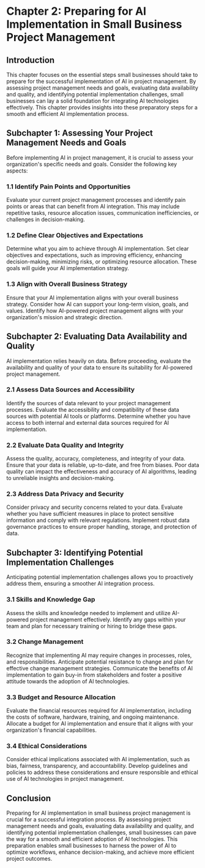 Chapter 2: Preparing for AI Implementation in Small Business Project Management
===============================================================================

Introduction
------------

This chapter focuses on the essential steps small businesses should take to prepare for the successful implementation of AI in project management. By assessing project management needs and goals, evaluating data availability and quality, and identifying potential implementation challenges, small businesses can lay a solid foundation for integrating AI technologies effectively. This chapter provides insights into these preparatory steps for a smooth and efficient AI implementation process.

Subchapter 1: Assessing Your Project Management Needs and Goals
---------------------------------------------------------------

Before implementing AI in project management, it is crucial to assess your organization's specific needs and goals. Consider the following key aspects:

### 1.1 Identify Pain Points and Opportunities

Evaluate your current project management processes and identify pain points or areas that can benefit from AI integration. This may include repetitive tasks, resource allocation issues, communication inefficiencies, or challenges in decision-making.

### 1.2 Define Clear Objectives and Expectations

Determine what you aim to achieve through AI implementation. Set clear objectives and expectations, such as improving efficiency, enhancing decision-making, minimizing risks, or optimizing resource allocation. These goals will guide your AI implementation strategy.

### 1.3 Align with Overall Business Strategy

Ensure that your AI implementation aligns with your overall business strategy. Consider how AI can support your long-term vision, goals, and values. Identify how AI-powered project management aligns with your organization's mission and strategic direction.

Subchapter 2: Evaluating Data Availability and Quality
------------------------------------------------------

AI implementation relies heavily on data. Before proceeding, evaluate the availability and quality of your data to ensure its suitability for AI-powered project management.

### 2.1 Assess Data Sources and Accessibility

Identify the sources of data relevant to your project management processes. Evaluate the accessibility and compatibility of these data sources with potential AI tools or platforms. Determine whether you have access to both internal and external data sources required for AI implementation.

### 2.2 Evaluate Data Quality and Integrity

Assess the quality, accuracy, completeness, and integrity of your data. Ensure that your data is reliable, up-to-date, and free from biases. Poor data quality can impact the effectiveness and accuracy of AI algorithms, leading to unreliable insights and decision-making.

### 2.3 Address Data Privacy and Security

Consider privacy and security concerns related to your data. Evaluate whether you have sufficient measures in place to protect sensitive information and comply with relevant regulations. Implement robust data governance practices to ensure proper handling, storage, and protection of data.

Subchapter 3: Identifying Potential Implementation Challenges
-------------------------------------------------------------

Anticipating potential implementation challenges allows you to proactively address them, ensuring a smoother AI integration process.

### 3.1 Skills and Knowledge Gap

Assess the skills and knowledge needed to implement and utilize AI-powered project management effectively. Identify any gaps within your team and plan for necessary training or hiring to bridge these gaps.

### 3.2 Change Management

Recognize that implementing AI may require changes in processes, roles, and responsibilities. Anticipate potential resistance to change and plan for effective change management strategies. Communicate the benefits of AI implementation to gain buy-in from stakeholders and foster a positive attitude towards the adoption of AI technologies.

### 3.3 Budget and Resource Allocation

Evaluate the financial resources required for AI implementation, including the costs of software, hardware, training, and ongoing maintenance. Allocate a budget for AI implementation and ensure that it aligns with your organization's financial capabilities.

### 3.4 Ethical Considerations

Consider ethical implications associated with AI implementation, such as bias, fairness, transparency, and accountability. Develop guidelines and policies to address these considerations and ensure responsible and ethical use of AI technologies in project management.

Conclusion
----------

Preparing for AI implementation in small business project management is crucial for a successful integration process. By assessing project management needs and goals, evaluating data availability and quality, and identifying potential implementation challenges, small businesses can pave the way for a smooth and efficient adoption of AI technologies. This preparation enables small businesses to harness the power of AI to optimize workflows, enhance decision-making, and achieve more efficient project outcomes.
